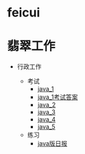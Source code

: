 # feicui

翡翠工作
=====================================

* 行政工作

	* 考试
		*  [java_1](exam/java_exam1.md)
		*  [java_1考试答案](exam/java_exam1_answer.md)
		*  [java_2](exam/java_exam2.md)
		*  [java_3](exam/java_exam3.md)
		*  [java_4](exam/java_exam4.md)
		*  [java_5](exam/java_exam5.md)
	* 练习
		* [java版日报](practise/java1.md)


